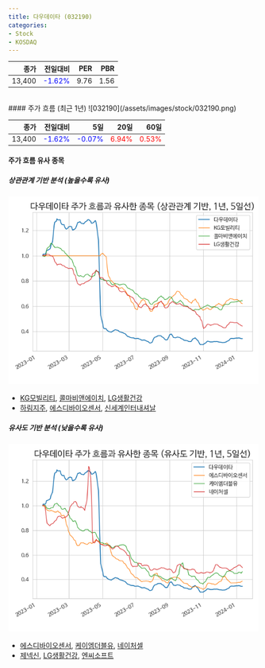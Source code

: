 ```yaml
---
title: 다우데이타 (032190)
categories:
- Stock
- KOSDAQ
---
```


|종가|전일대비|PER|PBR|
|---:|-------:|--:|---:|
|13,400|<span style="color: blue">-1.62%</span>|9.76|1.56|

<!-- more -->
<br>
#### 주가 흐름 (최근 1년)
![032190](/assets/images/stock/032190.png)

|종가|전일대비|5일|20일|60일|
|---:|-------:|--:|---:|---:|
|13,400|<span style="color: blue">-1.62%</span>|<span style="color: blue">-0.07%</span>|<span style="color: red">6.94%</span>|<span style="color: red">0.53%</span>|

<!-- more -->

#### 주가 흐름 유사 종목

##### 상관관계 기반 분석 (높을수록 유사)
![032190](/assets/images/stock/032190_corr.png)
- [KG모빌리티](/003620/), [콜마비앤에이치](/200130/), [LG생활건강](/051900/)
- [하림지주](/003380/), [에스디바이오센서](/137310/), [신세계인터내셔날](/031430/)

##### 유사도 기반 분석 (낮을수록 유사)	
![032190](/assets/images/stock/032190_sim.png)
- [에스디바이오센서](/137310/), [케이엠더블유](/032500/), [네이처셀](/007390/)
- [제넥신](/095700/), [LG생활건강](/051900/), [엔씨소프트](/036570/)